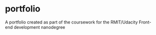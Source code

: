 # portfolio
 
A portfolio created as part of the coursework for the RMIT/Udacity Front-end development nanodegree
